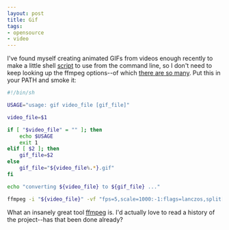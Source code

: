 ```yaml
---
layout: post
title: Gif
tags:
- opensource
- video
---
```


I've found myself creating animated GIFs from videos enough recently to make
a little shell [script] to use from the command line, so I don't need to keep
looking up the ffmpeg options--of which [there are so many]. Put this in your
PATH and smoke it:

```bash
#!/bin/sh

USAGE="usage: gif video_file [gif_file]"

video_file=$1

if [ "$video_file" = "" ]; then
    echo $USAGE
    exit 1
elif [ $2 ]; then
    gif_file=$2
else
    gif_file="${video_file%.*}.gif"
fi

echo "converting ${video_file} to ${gif_file} ..."

ffmpeg -i "${video_file}" -vf "fps=5,scale=1000:-1:flags=lanczos,split[s0][s1];[s0]palettegen[p];[s1][p]paletteuse" -loop 0 "${gif_file}" -loglevel error #ffmpeg -i "${video_file}" -vf "fps=10,scale=1000:-1:flags=lanczos,split[s0][s1];[s0]palettegen[p];[s1][p]paletteuse" -loop 0 "${gif_file}" -loglevel error
```

What an insanely great tool [ffmpeg] is. I'd actually love to read a history of
the project--has that been done already?

[there are so many]: https://amiaopensource.github.io/ffmprovisr/
[script]: https://gist.github.com/edsu/f435ffd0882cbf0307b4c8496ca1b669
[ffmpeg]: https://ffmpeg.org/
